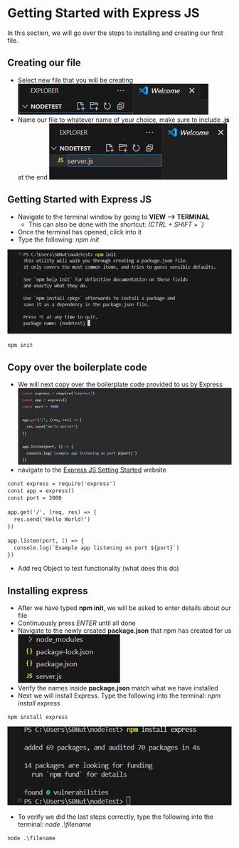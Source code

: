 
# Getting Started with Express JS

In this section, we will go over the steps to installing and creating our first file.

## Creating our file
- Select new file that you will be creating
![NewFile](/Task1/NewFile(1).png)
- Name our file to whatever name of your choice, make sure to include **.js** at the end
![NewFile](/Task1/NameFile(2).png)

## Getting Started with Express JS
- Navigate to the terminal window by going to **VIEW --> TERMINAL**
  - This can also be done with the shortcut: *(CTRL + SHIFT + `)*
- Once the terminal has opened, click into it
- Type the following: *npm init*

![Init](/Task1/npmINIT(4).png)
```
npm init
```

## Copy over the boilerplate code
- We will next copy over the boilerplate code provided to us by Express
![BoilerPlate](/Task1/BoilerPlate(6).png)
- navigate to the [Express JS Setting Started](https://expressjs.com/en/starter/installing.html) website

```
const express = require('express')
const app = express()
const port = 3000

app.get('/', (req, res) => {
  res.send('Hello World!')
})

app.listen(port, () => {
  console.log(`Example app listening on port ${port}`)
})
```
- Add req Object to test functionality (what does this do)



## Installing express
- After we have typed **npm init**, we will be asked to enter details about our file
- Continuously press *ENTER* until all done
- Navigate to the newly created **package.json** that npm has created for us
![package](/Task1/verifyResults(7).png)
- Verify the names inside **package.json** match what we have installed
- Next we will install Express. Type the following into the terminal: *npm install express*
```
npm install express
```
![Express](/Task1/intialization(3).png)
- To verify we did the last steps correctly, type the following into the terminal: *node .\filename*
```
node .\filename
```


